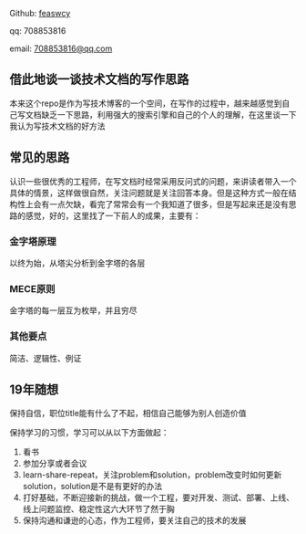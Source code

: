 
Github: [feaswcy](http://github.com/feaswcy)

qq: 708853816

email: 708853816@qq.com


## 借此地谈一谈技术文档的写作思路
本来这个repo是作为写技术博客的一个空间，在写作的过程中，越来越感觉到自己写文档缺乏一下思路，利用强大的搜索引擎和自己的个人的理解，在这里谈一下我认为写技术文档的好方法

## 常见的思路
认识一些很优秀的工程师，在写文档时经常采用反问式的问题，来讲读者带入一个具体的情景，这样做很自然，关注问题就是关注回答本身。但是这种方式一般在结构性上会有一点欠缺，看完了常常会有一个我知道了很多，但是写起来还是没有思路的感觉，好的，这里找了一下前人的成果，主要有：

### 金字塔原理
以终为始，从塔尖分析到金字塔的各层

### MECE原则
金字塔的每一层互为枚举，并且穷尽

### 其他要点
简洁、逻辑性、例证

## 19年随想
保持自信，职位title能有什么了不起，相信自己能够为别人创造价值

保持学习的习惯，学习可以从以下方面做起：

1. 看书
2. 参加分享或者会议
3. learn-share-repeat，关注problem和solution，problem改变时如何更新solution，solution是不是有更好的办法
4. 打好基础，不断迎接新的挑战，做一个工程，要对开发、测试、部署、上线、线上问题监控、稳定性这六大环节了然于胸
5. 保持沟通和谦逊的心态，作为工程师，要关注自己的技术的发展


